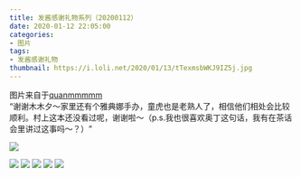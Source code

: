 ```yaml
---
title: 发酱感谢礼物系列（20200112）
date: 2020-01-12 22:05:00
categories:
- 图片
tags:
- 发酱感谢礼物
thumbnail: https://i.loli.net/2020/01/13/tTexmsbWKJ9IZ5j.jpg
---
```


图片来自于<a href="https://weibo.com/p/1005051720171447" target="_blank">quanmmmmm</a><br/> “谢谢木木夕～家里还有个雅典娜手办，童虎也是老熟人了，相信他们相处会比较顺利。村上这本还没看过呢，谢谢啦～（p.s.我也很喜欢奥丁这句话，我有在茶话会里讲过这事吗～？）​​​​”

![](https://i.loli.net/2020/01/13/tTexmsbWKJ9IZ5j.jpg)

<!--more-->

![](https://i.loli.net/2020/01/13/NJtMivTzCBeqKwl.jpg)
![](https://i.loli.net/2020/01/13/OJLjopcwDvfR6bE.jpg)
![](https://i.loli.net/2020/01/13/AJCD879ZpHkmShu.jpg)
![](https://i.loli.net/2020/01/13/Otq3dzhMUKrs1oy.jpg)
![](https://i.loli.net/2020/01/13/fZLAcV1GB5RCKkN.jpg)




